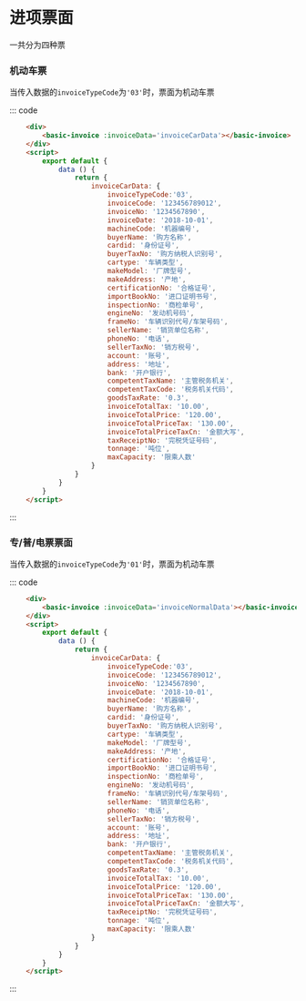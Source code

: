<script>
    export default {
        data () {
            return {
                invoiceCarData: {
                    invoiceTypeCode:'03',
                    invoiceCode: '123456789012',
                    invoiceNo: '1234567890',
                    invoiceDate: '2018-10-01',
                    machineCode: '机器编号',
                    buyerName: '购方名称',
                    cardid: '身份证号',
                    buyerTaxNo: '购方纳税人识别号',
                    cartype: '车辆类型',
                    makeModel: '厂牌型号',
                    makeAddress: '产地',
                    certificationNo: '合格证号',
                    importBookNo: '进口证明书号',
                    inspectionNo: '商检单号',
                    engineNo: '发动机号码',
                    frameNo: '车辆识别代号/车架号码',
                    sellerName: '销货单位名称',
                    phoneNo: '电话',
                    sellerTaxNo: '销方税号',
                    account: '账号',
                    address: '地址',
                    bank: '开户银行',
                    competentTaxName: '主管税务机关',
                    competentTaxCode: '税务机关代码',
                    goodsTaxRate: '0.3',
                    invoiceTotalTax: '123.213', //税额
                    invoiceTotalPrice: '123.122', //不含税金额
                    invoiceTotalPriceTax: '1331.11', // 价税合计小写
                    invoiceTotalPriceTaxCn: '金额大写', //金额大写
                    taxReceiptNo: '完税凭证号码',
                    tonnage: '吨位',
                    maxCapacity: '限乘人数'
                },
                invoiceNormalData: {
                    invoiceTypeCode:'01',
                    invoiceCode: '123456789012',
                    invoiceNo: '1234567890',
                    invoiceDate: '2018-10-01',
                    machineCode: '机器编号',
                    buyerName: '购方名称',
                    cardid: '身份证号',
                    buyerTaxNo: '购方纳税人识别号',
                    cartype: '车辆类型',
                    makeModel: '厂牌型号',
                    makeAddress: '产地',
                    certificationNo: '合格证号',
                    importBookNo: '进口证明书号',
                    inspectionNo: '商检单号',
                    engineNo: '发动机号码',
                    frameNo: '车辆识别代号/车架号码',
                    sellerName: '销货单位名称',
                    phoneNo: '电话',
                    sellerTaxNo: '销方税号',
                    account: '账号',
                    address: '地址',
                    bank: '开户银行',
                    competentTaxName: '主管税务机关',
                    competentTaxCode: '税务机关代码',
                    goodsTaxRate: '0.3',
                    invoiceTotalTax: '123.213', //税额
                    invoiceTotalPrice: '123.122', //不含税金额
                    invoiceTotalPriceTax: '1331.11', // 价税合计小写
                    invoiceTotalPriceTaxCn: '金额大写', //金额大写
                    taxReceiptNo: '完税凭证号码',
                    tonnage: '吨位',
                    maxCapacity: '限乘人数'
                }
            }
        }
    }
</script>

# 进项票面
一共分为四种票

### 机动车票
当传入数据的`invoiceTypeCode`为`'03'`时，票面为机动车票
<div class="example">
    <div class="example-box">
        <basic-invoice :invoiceData='invoiceCarData'></basic-invoice>
    </div>
</div>


::: code
```html
    <div>
        <basic-invoice :invoiceData='invoiceCarData'></basic-invoice>
    </div>
    <script>
        export default {
            data () {
                return {
                    invoiceCarData: {
                        invoiceTypeCode:'03',
                        invoiceCode: '123456789012',
                        invoiceNo: '1234567890',
                        invoiceDate: '2018-10-01',
                        machineCode: '机器编号',
                        buyerName: '购方名称',
                        cardid: '身份证号',
                        buyerTaxNo: '购方纳税人识别号',
                        cartype: '车辆类型',
                        makeModel: '厂牌型号',
                        makeAddress: '产地',
                        certificationNo: '合格证号',
                        importBookNo: '进口证明书号',
                        inspectionNo: '商检单号',
                        engineNo: '发动机号码',
                        frameNo: '车辆识别代号/车架号码',
                        sellerName: '销货单位名称',
                        phoneNo: '电话',
                        sellerTaxNo: '销方税号',
                        account: '账号',
                        address: '地址',
                        bank: '开户银行',
                        competentTaxName: '主管税务机关',
                        competentTaxCode: '税务机关代码',
                        goodsTaxRate: '0.3',
                        invoiceTotalTax: '10.00',
                        invoiceTotalPrice: '120.00',
                        invoiceTotalPriceTax: '130.00',
                        invoiceTotalPriceTaxCn: '金额大写',
                        taxReceiptNo: '完税凭证号码',
                        tonnage: '吨位',
                        maxCapacity: '限乘人数'
                    }
                }
            }
        }
    </script>
```
:::
</div>


### 专/普/电票票面
当传入数据的`invoiceTypeCode`为`'01'`时，票面为机动车票
<div class="example">
    <div class="example-box">
        <basic-invoice :invoiceData='invoiceNormalData'></basic-invoice>
    </div>
</div>


::: code
```html
    <div>
        <basic-invoice :invoiceData='invoiceNormalData'></basic-invoice>
    </div>
    <script>
        export default {
            data () {
                return {
                    invoiceCarData: {
                        invoiceTypeCode:'03',
                        invoiceCode: '123456789012',
                        invoiceNo: '1234567890',
                        invoiceDate: '2018-10-01',
                        machineCode: '机器编号',
                        buyerName: '购方名称',
                        cardid: '身份证号',
                        buyerTaxNo: '购方纳税人识别号',
                        cartype: '车辆类型',
                        makeModel: '厂牌型号',
                        makeAddress: '产地',
                        certificationNo: '合格证号',
                        importBookNo: '进口证明书号',
                        inspectionNo: '商检单号',
                        engineNo: '发动机号码',
                        frameNo: '车辆识别代号/车架号码',
                        sellerName: '销货单位名称',
                        phoneNo: '电话',
                        sellerTaxNo: '销方税号',
                        account: '账号',
                        address: '地址',
                        bank: '开户银行',
                        competentTaxName: '主管税务机关',
                        competentTaxCode: '税务机关代码',
                        goodsTaxRate: '0.3',
                        invoiceTotalTax: '10.00',
                        invoiceTotalPrice: '120.00',
                        invoiceTotalPriceTax: '130.00',
                        invoiceTotalPriceTaxCn: '金额大写',
                        taxReceiptNo: '完税凭证号码',
                        tonnage: '吨位',
                        maxCapacity: '限乘人数'
                    }
                }
            }
        }
    </script>
```
:::
</div>

